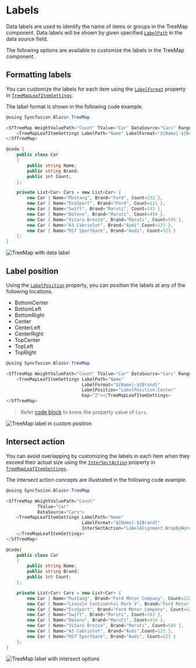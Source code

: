 # Labels

Data labels are used to identify the name of items or groups in the TreeMap component. Data labels will be shown by given specified [`LabelPath`](https://help.syncfusion.com/cr/blazor/Syncfusion.Blazor.TreeMap.TreeMapLeafItemSettings.html#Syncfusion_Blazor_TreeMap_TreeMapLeafItemSettings_LabelPath) in the data source field.

The following options are available to customize the labels in the TreeMap component.

## Formatting labels

You can customize the labels for each item using the [`LabelFormat`](https://help.syncfusion.com/cr/blazor/Syncfusion.Blazor.TreeMap.TreeMapLeafItemSettings.html#Syncfusion_Blazor_TreeMap_TreeMapLeafItemSettings_LabelPath) property in [`TreeMapLeafItemSettings`](https://help.syncfusion.com/cr/blazor/Syncfusion.Blazor.TreeMap.TreeMapLeafItemSettings.html).

The label format is shown in the following code example.

```csharp
@using Syncfusion.Blazor.TreeMap

<SfTreeMap WeightValuePath="Count" TValue="Car" DataSource="Cars" RangeColorValuePath="Count">
    <TreeMapLeafItemSettings LabelPath="Name" LabelFormat="${Name}-${Brand}"></TreeMapLeafItemSettings>
</SfTreeMap>

@code {
    public class Car
    {
        public string Name;
        public string Brand;
        public int Count;
    };

    private List<Car> Cars = new List<Car> {
        new Car { Name="Mustang", Brand="Ford", Count=232 },
        new Car { Name="EcoSport", Brand="Ford", Count=121 },
        new Car { Name="Swift", Brand="Maruti", Count=143 },
        new Car { Name="Baleno", Brand="Maruti", Count=454 },
        new Car { Name="Vitara Brezza", Brand="Maruti", Count=545 },
        new Car { Name="A3 Cabriolet", Brand="Audi",Count=123 },
        new Car { Name="RS7 Sportback", Brand="Audi", Count=523 }
    };
}
```

![TreeMap with data label](images/datalabel/Format.png)

## Label position

Using the [`LabelPosition`](https://help.syncfusion.com/cr/blazor/Syncfusion.Blazor.TreeMap.TreeMapLeafItemSettings.html) property, you can position the labels at any of the following locations.

* BottomCenter
* BottomLeft
* BottomRight
* Center
* CenterLeft
* CenterRight
* TopCenter
* TopLeft
* TopRight

```csharp
@using Syncfusion.Blazor.TreeMap

<SfTreeMap WeightValuePath="Count" TValue="Car" DataSource="Cars" RangeColorValuePath="Count">
    <TreeMapLeafItemSettings LabelPath="Name"
                             LabelFormat="${Name}-${Brand}"
                             LabelPosition="LabelPosition.Center"
                             Gap="2"></TreeMapLeafItemSettings>
</SfTreeMap>
```

> Refer [code block](#formatting-labels) to know the property value of `Cars`.

![TreeMap label in custom position](images/datalabel/label-position.png)

## Intersect action

You can avoid overlapping by customizing the labels in each item when they exceed their actual size using the [`InterSectAction`](https://help.syncfusion.com/cr/blazor/Syncfusion.Blazor.TreeMap.TreeMapLeafItemSettings.html#Syncfusion_Blazor_TreeMap_TreeMapLeafItemSettings_InterSectAction) property in [`TreeMapLeafItemSettings`](https://help.syncfusion.com/cr/blazor/Syncfusion.Blazor.TreeMap.TreeMapLeafItemSettings.html).

The intersect action concepts are illustrated in the following code example.

```csharp
@using Syncfusion.Blazor.TreeMap

<SfTreeMap WeightValuePath="Count"
            TValue="Car"
            DataSource="Cars">
    <TreeMapLeafItemSettings LabelPath="Name"
                             LabelFormat="${Name}-${Brand}"
                             InterSectAction="LabelAlignment.WrapByWord">
    </TreeMapLeafItemSettings>
</SfTreeMap>

@code{
    public class Car
    {
        public string Name;
        public string Brand;
        public int Count;
    };

    private List<Car> Cars = new List<Car> {
        new Car { Name="Mustang", Brand="Ford Motor Company", Count=232 },
        new Car { Name="Lincoln Continental Mark V", Brand="Ford Motor Company", Count=50},
        new Car { Name="EcoSport", Brand="Ford Motor Company", Count=121 },
        new Car { Name="Swift", Brand="Maruti", Count=143 },
        new Car { Name="Baleno", Brand="Maruti", Count=454 },
        new Car { Name="Vitara Brezza", Brand="Maruti", Count=545 },
        new Car { Name="A3 Cabriolet", Brand="Audi",Count=123 },
        new Car { Name="RS7 Sportback", Brand="Audi", Count=523 }
    };
}
```

![TreeMap label with intersect options](images/datalabel/IntersectAction.png)